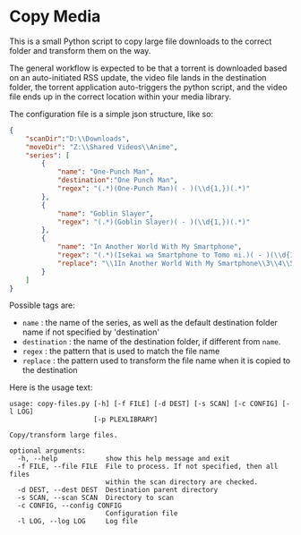 # Copy Media
This is a small Python script to copy large file downloads to the correct folder and transform them on the way.

The general workflow is expected to be that a torrent is downloaded based on an auto-initiated RSS update, the video file lands in the destination folder, the torrent application auto-triggers the python script, and the video file ends up in the correct location within your media library.

The configuration file is a simple json structure, like so:
```json
{
    "scanDir":"D:\\Downloads",
    "moveDir": "Z:\\Shared Videos\\Anime",
    "series": [
        {
            "name": "One-Punch Man",
            "destination":"One Punch Man",
            "regex": "(.*)(One-Punch Man)( - )(\\d{1,})(.*)"
        },
        {
            "name": "Goblin Slayer",
            "regex": "(.*)(Goblin Slayer)( - )(\\d{1,})(.*)"
        },
        {
            "name": "In Another World With My Smartphone",
            "regex": "(.*)(Isekai wa Smartphone to Tomo ni.)( - )(\\d{1,})(.*)",
            "replace": "\\1In Another World With My Smartphone\\3\\4\\5"
        }
    ]
}
```

Possible tags are:
- `name` : the name of the series, as well as the default destination folder name if not specified by 'destination'
- `destination` : the name of the destination folder, if different from `name`.
- `regex` : the pattern that is used to match the file name
- `replace` : the pattern used to transform the file name when it is copied to the destination


Here is the usage text:

```
usage: copy-files.py [-h] [-f FILE] [-d DEST] [-s SCAN] [-c CONFIG] [-l LOG]
                     [-p PLEXLIBRARY]

Copy/transform large files.

optional arguments:
  -h, --help            show this help message and exit
  -f FILE, --file FILE  File to process. If not specified, then all files
                        within the scan directory are checked.
  -d DEST, --dest DEST  Destination parent directory
  -s SCAN, --scan SCAN  Directory to scan
  -c CONFIG, --config CONFIG
                        Configuration file
  -l LOG, --log LOG     Log file
```
